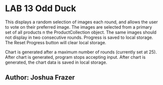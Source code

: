 # LAB 13 Odd Duck

This displays a random selection of images each round, and allows the user to vote on their preferred image. The images are selected from a primary set of all products n the ProductCollection object. The same images should not display in two consecutive rounds. Progress is saved to local storage. The Reset Progress button will clear local storage.

Chart is generated after a maximum number of rounds (currently set at 25). After chart is generated, program stops accepting input. After chart is generated, the chart data is saved in local storage.

## Author: Joshua Frazer
